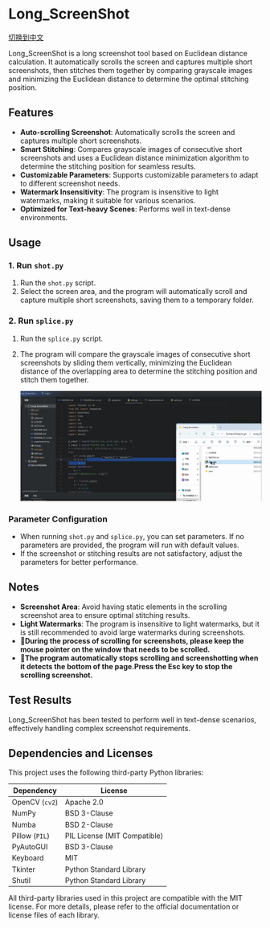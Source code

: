 # Long_ScreenShot

[切换到中文](./README.zh_cn.md)

Long_ScreenShot is a long screenshot tool based on Euclidean distance calculation. It automatically scrolls the screen and captures multiple short screenshots, then stitches them together by comparing grayscale images and minimizing the Euclidean distance to determine the optimal stitching position.

## Features

- **Auto-scrolling Screenshot**: Automatically scrolls the screen and captures multiple short screenshots.
- **Smart Stitching**: Compares grayscale images of consecutive short screenshots and uses a Euclidean distance minimization algorithm to determine the stitching position for seamless results.
- **Customizable Parameters**: Supports customizable parameters to adapt to different screenshot needs.
- **Watermark Insensitivity**: The program is insensitive to light watermarks, making it suitable for various scenarios.
- **Optimized for Text-heavy Scenes**: Performs well in text-dense environments.

## Usage

### 1. Run `shot.py`

1. Run the `shot.py` script.
2. Select the screen area, and the program will automatically scroll and capture multiple short screenshots, saving them to a temporary folder.

### 2. Run `splice.py`

1. Run the `splice.py` script.

2. The program will compare the grayscale images of consecutive short screenshots by sliding them vertically, minimizing the Euclidean distance of the overlapping area to determine the stitching position and stitch them together.

   ![example](./EXAMPLE.webp)

### Parameter Configuration

- When running `shot.py` and `splice.py`, you can set parameters. If no parameters are provided, the program will run with default values.
- If the screenshot or stitching results are not satisfactory, adjust the parameters for better performance.

## Notes

- **Screenshot Area**: Avoid having static elements in the scrolling screenshot area to ensure optimal stitching results.
- **Light Watermarks**: The program is insensitive to light watermarks, but it is still recommended to avoid large watermarks during screenshots.
- 🤖**During the process of scrolling for screenshots, please keep the mouse pointer on the window that needs to be scrolled.**
- 🤖**The program automatically stops scrolling and screenshotting when it detects the bottom of the page.Press the Esc key to stop the scrolling screenshot.**

## Test Results

Long_ScreenShot has been tested to perform well in text-dense scenarios, effectively handling complex screenshot requirements.

## **Dependencies and Licenses**

This project uses the following third-party Python libraries:

| Dependency     | License                      |
| -------------- | ---------------------------- |
| OpenCV (`cv2`) | Apache 2.0                   |
| NumPy          | BSD 3-Clause                 |
| Numba          | BSD 2-Clause                 |
| Pillow (`PIL`) | PIL License (MIT Compatible) |
| PyAutoGUI      | BSD 3-Clause                 |
| Keyboard       | MIT                          |
| Tkinter        | Python Standard Library      |
| Shutil         | Python Standard Library      |

All third-party libraries used in this project are compatible with the MIT license. For more details, please refer to the official documentation or license files of each library.